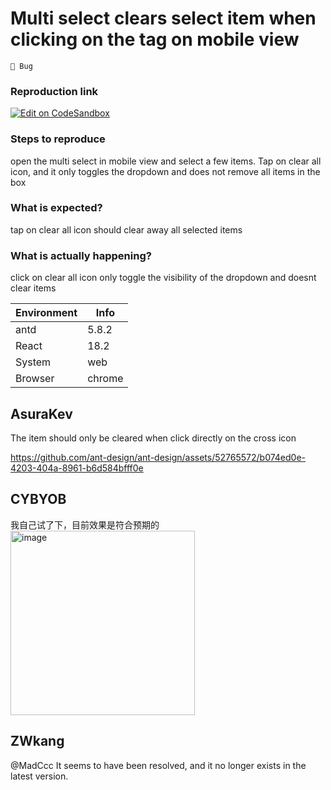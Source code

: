 # Multi select clears select item when clicking on the tag on mobile view

`🐛 Bug`

### Reproduction link

[![Edit on CodeSandbox](https://codesandbox.io/static/img/play-codesandbox.svg)](https://codesandbox.io/s/9s75gz)

### Steps to reproduce

open the multi select in mobile view and select a few items. Tap on clear all icon, and it only toggles the dropdown and does not remove all items in the box

### What is expected?

tap on clear all icon should clear away all selected items

### What is actually happening?

click on clear all icon only toggle the visibility of the dropdown and doesnt clear items

| Environment | Info   |
| ----------- | ------ |
| antd        | 5.8.2  |
| React       | 18.2   |
| System      | web    |
| Browser     | chrome |

<!-- generated by ant-design-issue-helper. DO NOT REMOVE -->

## AsuraKev

The item should only be cleared when click directly on the cross icon

https://github.com/ant-design/ant-design/assets/52765572/b074ed0e-4203-404a-8961-b6d584bfff0e

## CYBYOB

我自己试了下，目前效果是符合预期的
<img width="295" alt="image" src="https://github.com/ant-design/ant-design/assets/32217093/4b3f302c-4a6b-4c8c-a7d9-6cff99fce458">

## ZWkang

@MadCcc It seems to have been resolved, and it no longer exists in the latest version.
